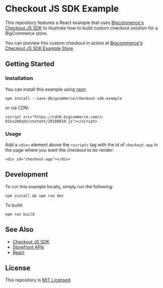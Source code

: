 # Checkout JS SDK Example

This repository features a React example that uses [Bigcommerce's Checkout JS SDK](https://github.com/bigcommerce/checkout-sdk-js) to illustrate how to build custom checkout solution for a BigCommerce store.

You can preview this custom checkout in action at [Bigcommerce's Checkout JS SDK Example Store](http://checkout-sdk-test-store.mybigcommerce.com/).

## Getting Started

### Installation

You can install this example using [npm](https://www.npmjs.com/get-npm):

```
npm install --save @bigcommerce/checkout-sdk-example
```

or via CDN:

```
<script src="https://cdn8.bigcommerce.com/s-65xv2m9zph/content/20180810.js"></script>
```


### Usage

Add a `<div>` element above the `<script>` tag with the id of `checkout-app` in the page where you want the checkout to be render:

```
<div id="checkout-app"></div>
```

## Development

To run this example locally, simply run the following:

```
npm install && npm run dev
```

To build:

```
npm run build
```


## See Also

* [Checkout JS SDK](https://github.com/bigcommerce/checkout-sdk-js)
* [Storefront APIs](https://developer.bigcommerce.com/api/v3/storefront.html)
* [React](https://reactjs.org/)

## License

This repository is [MIT Licensed](LICENSE.md).

